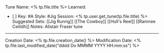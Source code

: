 Tune Name: <% tp.file.title %>
Learned: 
- [ ] 
Key: #A 
Style: #Jig
Session: <% tp.user.get_tune(tp.file.title) %>
Suggested Sets: [[Jig Runrig]] [[The Cowboy]] [[Hull's Reel]] [[Ramnee Ceilidh]]
Notes:
Alistair Fraser tune

---
Creation Date: <% tp.file.creation_date() %>
Modification Date: <% tp.file.last_modified_date("dddd Do MMMM YYYY HH:mm:ss") %>